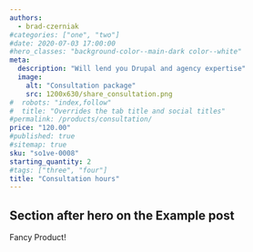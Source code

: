 ```yaml
---
authors:
  - brad-czerniak
#categories: ["one", "two"]
#date: 2020-07-03 17:00:00
#hero_classes: "background-color--main-dark color--white"
meta:
  description: "Will lend you Drupal and agency expertise"
  image:
    alt: "Consultation package"
    src: 1200x630/share_consultation.png
#  robots: "index,follow"
#  title: "Overrides the tab title and social titles"
#permalink: /products/consultation/
price: "120.00"
#published: true
#sitemap: true
sku: "so1ve-0008"
starting_quantity: 2
#tags: ["three", "four"]
title: "Consultation hours"
---
```


## Section after hero on the Example post

Fancy Product!
